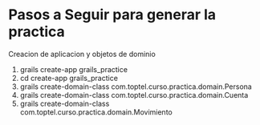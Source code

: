 Pasos a Seguir para generar la practica
=======================================

Creacion de aplicacion y objetos de dominio

1. grails create-app grails_practice
1. cd create-app grails_practice
1. grails create-domain-class com.toptel.curso.practica.domain.Persona
1. grails create-domain-class com.toptel.curso.practica.domain.Cuenta
1. grails create-domain-class com.toptel.curso.practica.domain.Movimiento
